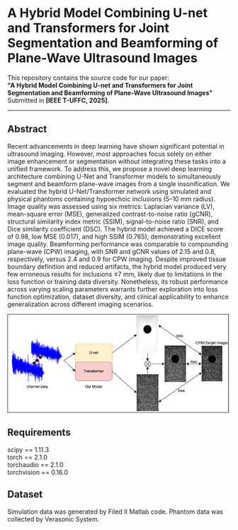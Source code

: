 # A Hybrid Model Combining U-net and Transformers for Joint Segmentation and Beamforming of Plane-Wave Ultrasound Images

This repository contains the source code for our paper:   
**"A Hybrid Model Combining U-net and Transformers for Joint Segmentation and Beamforming of Plane-Wave Ultrasound Images"**  
Submitted in **[IEEE T-UFFC, 2025]**.  

---

## Abstract
  Recent advancements in deep learning have shown significant potential in ultrasound imaging. However, most approaches focus solely on either image enhancement or segmentation without integrating these tasks into a unified framework. To address this, we propose a novel deep learning architecture combining U-Net and Transformer models to simultaneously segment and beamform plane-wave images from a single insonification. We evaluated the hybrid U-Net/Transformer network using simulated and physical phantoms containing hypoechoic inclusions (5–10 mm radius). Image quality was assessed using six metrics: Laplacian variance (LV), mean-square error (MSE), generalized contrast-to-noise ratio (gCNR), structural similarity index metric (SSIM), signal-to-noise ratio (SNR), and Dice similarity coefficient (DSC). The hybrid model achieved a DICE score of 0.98, low MSE (0.017), and high SSIM (0.765), demonstrating excellent image quality. Beamforming performance was comparable to compounding plane-wave (CPW) imaging, with SNR and gCNR values of 2.15 and 0.8, respectively, versus 2.4 and 0.9 for CPW imaging. Despite improved tissue boundary definition and reduced artifacts, the hybrid model produced very few erroneous results for inclusions $\leq$7 mm, likely due to limitations in the loss function or training data diversity. Nonetheless, its robust performance across varying scaling parameters warrants further exploration into loss function optimization, dataset diversity, and clinical applicability to enhance generalization across different imaging scenarios.


![Abstract Figure](./abstract_fig.png)

## Requirements

scipy == 1.11.3  
torch == 2.1.0  
torchaudio == 2.1.0  
torchvision == 0.16.0  

## Dataset
Simulation data was generated by Filed II Matlab code.
Phantom data was collected by Verasonic System.
